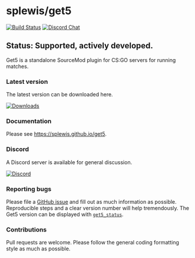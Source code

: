 # splewis/get5

[![Build Status](https://github.com/splewis/get5/actions/workflows/build.yml/badge.svg)](https://github.com/splewis/get5/actions/workflows/build.yml)
[![Discord Chat](https://img.shields.io/discord/926309849673895966?label=Discord)](https://discord.gg/zmqEa4keCk)

## Status: Supported, actively developed.

Get5 is a standalone SourceMod plugin for CS:GO servers for running matches.

### Latest version
The latest version can be downloaded here.

[![Downloads](https://img.shields.io/github/downloads/splewis/get5/total?label=Download%20Latest)](https://github.com/splewis/get5/releases/latest)

### Documentation

Please see https://splewis.github.io/get5.

### Discord

A Discord server is available for general discussion.

[![Discord](https://dcbadge.vercel.app/api/server/zmqEa4keCk?style=flat)](https://discord.gg/zmqEa4keCk)

### Reporting bugs

Please file a [GitHub issue](https://github.com/splewis/get5/issues) and fill out as much information as possible.
Reproducible steps and a clear version number will help tremendously. The Get5 version can be displayed
with [`get5_status`](https://splewis.github.io/get5/latest/commands/#get5_status).

### Contributions

Pull requests are welcome. Please follow the general coding formatting style as much as possible.
